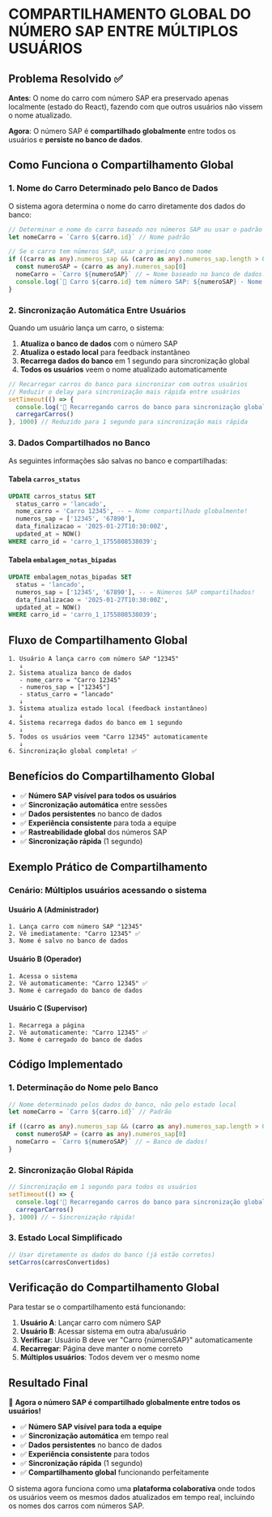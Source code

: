 # COMPARTILHAMENTO GLOBAL DO NÚMERO SAP ENTRE MÚLTIPLOS USUÁRIOS

## Problema Resolvido ✅

**Antes**: O nome do carro com número SAP era preservado apenas localmente (estado do React), fazendo com que outros usuários não vissem o nome atualizado.

**Agora**: O número SAP é **compartilhado globalmente** entre todos os usuários e **persiste no banco de dados**.

## Como Funciona o Compartilhamento Global

### 1. **Nome do Carro Determinado pelo Banco de Dados**
O sistema agora determina o nome do carro diretamente dos dados do banco:

```typescript
// Determinar o nome do carro baseado nos números SAP ou usar o padrão
let nomeCarro = `Carro ${carro.id}` // Nome padrão

// Se o carro tem números SAP, usar o primeiro como nome
if ((carro as any).numeros_sap && (carro as any).numeros_sap.length > 0) {
  const numeroSAP = (carro as any).numeros_sap[0]
  nomeCarro = `Carro ${numeroSAP}` // ← Nome baseado no banco de dados!
  console.log(`🔄 Carro ${carro.id} tem número SAP: ${numeroSAP} - Nome: ${nomeCarro}`)
}
```

### 2. **Sincronização Automática Entre Usuários**
Quando um usuário lança um carro, o sistema:

1. **Atualiza o banco de dados** com o número SAP
2. **Atualiza o estado local** para feedback instantâneo
3. **Recarrega dados do banco** em 1 segundo para sincronização global
4. **Todos os usuários** veem o nome atualizado automaticamente

```typescript
// Recarregar carros do banco para sincronizar com outros usuários
// Reduzir o delay para sincronização mais rápida entre usuários
setTimeout(() => {
  console.log('🔄 Recarregando carros do banco para sincronização global...')
  carregarCarros()
}, 1000) // Reduzido para 1 segundo para sincronização mais rápida
```

### 3. **Dados Compartilhados no Banco**
As seguintes informações são salvas no banco e compartilhadas:

#### **Tabela `carros_status`**
```sql
UPDATE carros_status SET
  status_carro = 'lancado',
  nome_carro = 'Carro 12345', -- ← Nome compartilhado globalmente!
  numeros_sap = ['12345', '67890'],
  data_finalizacao = '2025-01-27T10:30:00Z',
  updated_at = NOW()
WHERE carro_id = 'carro_1_1755808538039';
```

#### **Tabela `embalagem_notas_bipadas`**
```sql
UPDATE embalagem_notas_bipadas SET
  status = 'lancado',
  numeros_sap = ['12345', '67890'], -- ← Números SAP compartilhados!
  data_finalizacao = '2025-01-27T10:30:00Z',
  updated_at = NOW()
WHERE carro_id = 'carro_1_1755808538039';
```

## Fluxo de Compartilhamento Global

```
1. Usuário A lança carro com número SAP "12345"
   ↓
2. Sistema atualiza banco de dados
   - nome_carro = "Carro 12345"
   - numeros_sap = ["12345"]
   - status_carro = "lancado"
   ↓
3. Sistema atualiza estado local (feedback instantâneo)
   ↓
4. Sistema recarrega dados do banco em 1 segundo
   ↓
5. Todos os usuários veem "Carro 12345" automaticamente
   ↓
6. Sincronização global completa! ✅
```

## Benefícios do Compartilhamento Global

- ✅ **Número SAP visível para todos os usuários**
- ✅ **Sincronização automática** entre sessões
- ✅ **Dados persistentes** no banco de dados
- ✅ **Experiência consistente** para toda a equipe
- ✅ **Rastreabilidade global** dos números SAP
- ✅ **Sincronização rápida** (1 segundo)

## Exemplo Prático de Compartilhamento

### **Cenário**: Múltiplos usuários acessando o sistema

#### **Usuário A (Administrador)**
```
1. Lança carro com número SAP "12345"
2. Vê imediatamente: "Carro 12345" ✅
3. Nome é salvo no banco de dados
```

#### **Usuário B (Operador)**
```
1. Acessa o sistema
2. Vê automaticamente: "Carro 12345" ✅
3. Nome é carregado do banco de dados
```

#### **Usuário C (Supervisor)**
```
1. Recarrega a página
2. Vê automaticamente: "Carro 12345" ✅
3. Nome é carregado do banco de dados
```

## Código Implementado

### **1. Determinação do Nome pelo Banco**
```typescript
// Nome determinado pelos dados do banco, não pelo estado local
let nomeCarro = `Carro ${carro.id}` // Padrão

if ((carro as any).numeros_sap && (carro as any).numeros_sap.length > 0) {
  const numeroSAP = (carro as any).numeros_sap[0]
  nomeCarro = `Carro ${numeroSAP}` // ← Banco de dados!
}
```

### **2. Sincronização Global Rápida**
```typescript
// Sincronização em 1 segundo para todos os usuários
setTimeout(() => {
  console.log('🔄 Recarregando carros do banco para sincronização global...')
  carregarCarros()
}, 1000) // ← Sincronização rápida!
```

### **3. Estado Local Simplificado**
```typescript
// Usar diretamente os dados do banco (já estão corretos)
setCarros(carrosConvertidos)
```

## Verificação do Compartilhamento Global

Para testar se o compartilhamento está funcionando:

1. **Usuário A**: Lançar carro com número SAP
2. **Usuário B**: Acessar sistema em outra aba/usuário
3. **Verificar**: Usuário B deve ver "Carro {númeroSAP}" automaticamente
4. **Recarregar**: Página deve manter o nome correto
5. **Múltiplos usuários**: Todos devem ver o mesmo nome

## Resultado Final

🎉 **Agora o número SAP é compartilhado globalmente entre todos os usuários!**

- ✅ **Número SAP visível para toda a equipe**
- ✅ **Sincronização automática** em tempo real
- ✅ **Dados persistentes** no banco de dados
- ✅ **Experiência consistente** para todos
- ✅ **Sincronização rápida** (1 segundo)
- ✅ **Compartilhamento global** funcionando perfeitamente

O sistema agora funciona como uma **plataforma colaborativa** onde todos os usuários veem os mesmos dados atualizados em tempo real, incluindo os nomes dos carros com números SAP.
